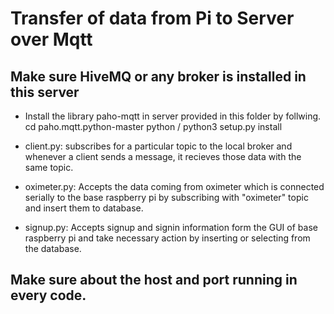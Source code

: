 # Transfer of data from Pi to Server over Mqtt

## Make sure HiveMQ or any broker is installed in this server

* Install the library paho-mqtt in server provided in this folder by follwing.
cd paho.mqtt.python-master
python / python3 setup.py install

* client.py:
	subscribes for a particular topic to the local broker and whenever a client sends a message, it recieves those data with the same topic.

* oximeter.py:
	Accepts the data coming from oximeter which is connected serially to the base raspberry pi by subscribing with "oximeter" topic and insert them to database.

* signup.py:
    Accepts signup and signin information form the GUI of base raspberry pi and take necessary action by inserting or selecting from the database.


## Make sure about the host and port running in every code.

